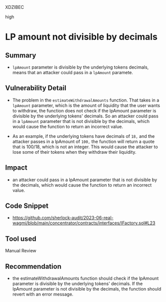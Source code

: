 XDZIBEC

high

# LP amount not divisible by decimals

## Summary
- `lpAmount` parameter is divisible by the underlying tokens decimals,  means that an attacker could pass in a `lpAmount` paramete.
## Vulnerability Detail

- The  problem in the `estimateWithdrawalAmounts` function. That  takes in a `lpAmount` parameter, which is the amount of liquidity that the user wants to withdraw, the function does not check if the lpAmount parameter is divisible by the underlying tokens' decimals.  So  an attacker could pass in a `lpAmount` parameter that is not divisible by the decimals, which would cause the function to return an incorrect value.

- As an example, if the underlying tokens have decimals of `18,` and the attacker passes in a lpAmount of `100,` the function will return a quote that is 100/18, which is not an integer. This would cause the attacker to lose some of their tokens when they withdraw their liquidity.


## Impact
- an attacker could pass in a lpAmount parameter that is not divisible by the decimals, which would cause the function to return an incorrect value.
## Code Snippet
- https://github.com/sherlock-audit/2023-06-real-wagmi/blob/main/concentrator/contracts/interfaces/IFactory.sol#L23
## Tool used

Manual Review

## Recommendation
- the estimateWithdrawalAmounts function should check if the lpAmount parameter is divisible by the underlying tokens' decimals. If the lpAmount parameter is not divisible by the decimals, the function should revert with an error message.